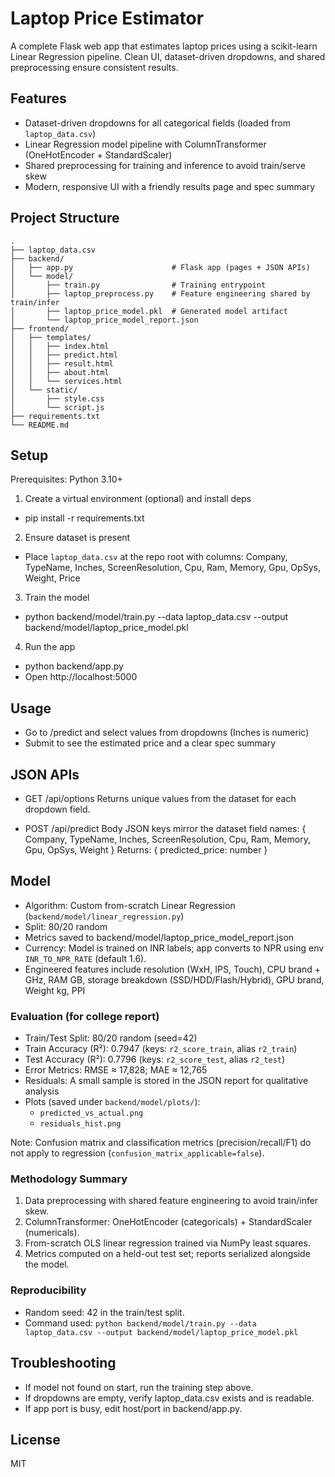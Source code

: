 # Laptop Price Estimator

A complete Flask web app that estimates laptop prices using a scikit-learn Linear Regression pipeline. Clean UI, dataset-driven dropdowns, and shared preprocessing ensure consistent results.

## Features

- Dataset-driven dropdowns for all categorical fields (loaded from `laptop_data.csv`)
- Linear Regression model pipeline with ColumnTransformer (OneHotEncoder + StandardScaler)
- Shared preprocessing for training and inference to avoid train/serve skew
- Modern, responsive UI with a friendly results page and spec summary

## Project Structure

```
.
├── laptop_data.csv
├── backend/
│   ├── app.py                      # Flask app (pages + JSON APIs)
│   └── model/
│       ├── train.py                # Training entrypoint
│       ├── laptop_preprocess.py    # Feature engineering shared by train/infer
│       ├── laptop_price_model.pkl  # Generated model artifact
│       └── laptop_price_model_report.json
├── frontend/
│   ├── templates/
│   │   ├── index.html
│   │   ├── predict.html
│   │   ├── result.html
│   │   ├── about.html
│   │   └── services.html
│   └── static/
│       ├── style.css
│       └── script.js
├── requirements.txt
└── README.md
```

## Setup

Prerequisites: Python 3.10+

1. Create a virtual environment (optional) and install deps

- pip install -r requirements.txt

2. Ensure dataset is present

- Place `laptop_data.csv` at the repo root with columns:
  Company, TypeName, Inches, ScreenResolution, Cpu, Ram, Memory, Gpu, OpSys, Weight, Price

3. Train the model

- python backend/model/train.py --data laptop_data.csv --output backend/model/laptop_price_model.pkl

4. Run the app

- python backend/app.py
- Open http://localhost:5000

## Usage

- Go to /predict and select values from dropdowns (Inches is numeric)
- Submit to see the estimated price and a clear spec summary

## JSON APIs

- GET /api/options
  Returns unique values from the dataset for each dropdown field.

- POST /api/predict
  Body JSON keys mirror the dataset field names:
  { Company, TypeName, Inches, ScreenResolution, Cpu, Ram, Memory, Gpu, OpSys, Weight }
  Returns: { predicted_price: number }

## Model

- Algorithm: Custom from-scratch Linear Regression (`backend/model/linear_regression.py`)
- Split: 80/20 random
- Metrics saved to backend/model/laptop_price_model_report.json
- Currency: Model is trained on INR labels; app converts to NPR using env `INR_TO_NPR_RATE` (default 1.6).
- Engineered features include resolution (WxH, IPS, Touch), CPU brand + GHz, RAM GB, storage breakdown (SSD/HDD/Flash/Hybrid), GPU brand, Weight kg, PPI

### Evaluation (for college report)

- Train/Test Split: 80/20 random (seed=42)
- Train Accuracy (R²): 0.7947 (keys: `r2_score_train`, alias `r2_train`)
- Test Accuracy (R²): 0.7796 (keys: `r2_score_test`, alias `r2_test`)
- Error Metrics: RMSE ≈ 17,828; MAE ≈ 12,765
- Residuals: A small sample is stored in the JSON report for qualitative analysis
- Plots (saved under `backend/model/plots/`):
  - `predicted_vs_actual.png`
  - `residuals_hist.png`

Note: Confusion matrix and classification metrics (precision/recall/F1) do not apply to regression (`confusion_matrix_applicable=false`).

### Methodology Summary

1. Data preprocessing with shared feature engineering to avoid train/infer skew.
2. ColumnTransformer: OneHotEncoder (categoricals) + StandardScaler (numericals).
3. From-scratch OLS linear regression trained via NumPy least squares.
4. Metrics computed on a held-out test set; reports serialized alongside the model.

### Reproducibility

- Random seed: 42 in the train/test split.
- Command used: `python backend/model/train.py --data laptop_data.csv --output backend/model/laptop_price_model.pkl`

## Troubleshooting

- If model not found on start, run the training step above.
- If dropdowns are empty, verify laptop_data.csv exists and is readable.
- If app port is busy, edit host/port in backend/app.py.

## License

MIT

